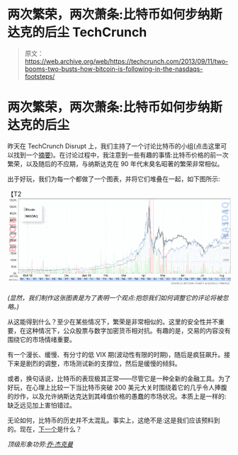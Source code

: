 # 两次繁荣，两次萧条:比特币如何步纳斯达克的后尘 TechCrunch

> 原文：<https://web.archive.org/web/https://techcrunch.com/2013/09/11/two-booms-two-busts-how-bitcoin-is-following-in-the-nasdaqs-footsteps/>

# 两次繁荣，两次萧条:比特币如何步纳斯达克的后尘

昨天在 TechCrunch Disrupt 上，我们主持了一个讨论比特币的小组(点击这里可以找到一个[摘要](https://web.archive.org/web/20221003204429/https://beta.techcrunch.com/2013/09/10/disrupt-sf-13-bitcoin-panel/))。在讨论过程中，我注意到一些有趣的事情:比特币价格的前一次繁荣，以及随后的不应期，与纳斯达克在 90 年代末臭名昭著的繁荣非常相似。

出于好玩，我们为每一个都做了一个图表，并将它们堆叠在一起，如下图所示:

【T2![bitcoin-nasdaq](img/6dd2fe2f3cd164c1931b8a14f47cf6bd.png)

*(显然，我们制作这张图表是为了表明一个观点:抱怨我们如何调整它的评论将被忽略。)*

从这能得到什么？至少在某些情况下，繁荣是非常相似的。这里的安全性并不重要，在这种情况下，公众股票与数字加密货币相对抗。有趣的是，交易的内容没有围绕它的市场情绪重要。

有一个漫长、缓慢、有分寸的低 VIX 期(波动性有限的时期)，随后是疯狂飙升。接下来是剧烈的调整，市场测试新的支撑位，然后是缓慢的倾斜。

或者，换句话说，比特币的表现极其正常——尽管它是一种全新的金融工具。为了好玩，在心理上比较一下当比特币突破 200 美元大关时围绕着它的几乎令人捧腹的炒作，以及允许纳斯达克达到其峰值价格的愚蠢的市场状况。本质上是一样的:缺乏远见加上害怕错过。

无论如何，比特币的历史并不太混乱。事实上，这绝不是:这是我们应该预料到的。现在，[下一个](https://web.archive.org/web/20221003204429/https://beta.techcrunch.com/2013/09/10/disrupt-sf-13-bitcoin-panel/)是什么？

*顶级形象功劳:[乔·杰克曼](https://web.archive.org/web/20221003204429/http://www.flickr.com/photos/jojakeman/)*